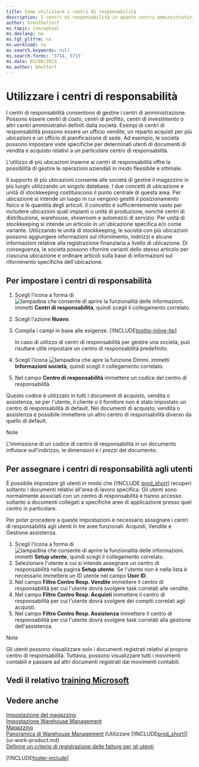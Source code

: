 ```yaml
---
title: Come utilizzare i centri di responsabilità
description: I centri di responsabilità in quanto centri amministrativi aiutano le aziende a impostare viste specifiche dell'utente dei documenti di vendita e di acquisto relativi esclusivamente a ciascun centro.
author: brentholtorf
ms.topic: conceptual
ms.devlang: na
ms.tgt_pltfrm: na
ms.workload: na
ms.search.keywords: null
ms.search.forms: '5714, 5715'
ms.date: 03/09/2023
ms.author: bholtorf
---
```

# <a name="work-with-responsibility-centers"></a><a name="work-with-responsibility-centers"></a>Utilizzare i centri di responsabilità

I centri di responsabilità consentono di gestire i centri di amministrazione. Possono essere centri di costo, centri di profitto, centri di investimento o altri centri amministrativi definiti dalla società. Esempi di centri di responsabilità possono essere un ufficio vendite, un reparto acquisti per più ubicazioni e un ufficio di pianificazione di sede. Ad esempio, le società possono impostare viste specifiche per determinati utenti di documenti di vendita e acquisto relativi a un particolare centro di responsabilità.  

L'utilizzo di più ubicazioni insieme ai centri di responsabilità offre la possibilità di gestire le operazioni aziendali in modo flessibile e ottimale.

Il supporto di più ubicazioni consente alle società di gestire il magazzino in più luoghi utilizzando un singolo database. I due concetti di ubicazione e unità di stockkeeping costituiscono il punto centrale di questa area. Per ubicazione si intende un luogo in cui vengono gestiti il posizionamento fisico e le quantità degli articoli. Il concetto è sufficientemente vasto per includere ubicazioni quali impianti o unità di produzione, nonché centri di distribuzione, warehouse, showroom e automezzi di servizio. Per unità di stockkeeping si intende un articolo in un'ubicazione specifica e/o come variante. Utilizzando le unità di stockkeeping, le società con più ubicazioni possono aggiungere informazioni sul rifornimento, indirizzi e alcune informazioni relative alla registrazione finanziaria a livello di ubicazione. Di conseguenza, le società possono rifornire varianti dello stesso articolo per ciascuna ubicazione e ordinare articoli sulla base di informazioni sul rifornimento specifiche dell'ubicazione.  

## <a name="to-set-up-a-responsibility-center"></a><a name="to-set-up-a-responsibility-center"></a>Per impostare i centri di responsabilità

1. Scegli l'icona a forma di ![lampadina che consente di aprire la funzionalità delle informazioni.](media/ui-search/search_small.png "Dimmi cosa vuoi fare") immetti **Centri di responsabilità**, quindi scegli il collegamento correlato.  
2. Scegli l'azione **Nuovo**.  
3. Compila i campi in base alle esigenze. [!INCLUDE[tooltip-inline-tip](includes/tooltip-inline-tip_md.md)]  

    In caso di utilizzo di centri di responsabilità per gestire una società, può risultare utile impostare un centro di responsabilità predefinito.
4. Scegli l'icona ![lampadina che apre la funzione Dimmi.](media/ui-search/search_small.png "Dimmi cosa vuoi fare") immetti **Informazioni società**, quindi scegli il collegamento correlato.
5. Nel campo **Centro di responsabilità** immettere un codice del centro di responsabilità.

Questo codice è utilizzato in tutti i documenti di acquisto, vendita o assistenza, se per l'utente, il cliente o il fornitore non è stato impostato un centro di responsabilità di default. Nei documenti di acquisto, vendita o assistenza è possibile immettere un altro centro di responsabilità diverso da quello di default.

> [!NOTE]  
> L'immissione di un codice di centro di responsabilità in un documento influisce sull'indirizzo, le dimensioni e i prezzi del documento.  

## <a name="to-assign-responsibility-centers-to-users"></a><a name="to-assign-responsibility-centers-to-users"></a>Per assegnare i centri di responsabilità agli utenti

È possibile impostare gli utenti in modo che [!INCLUDE [prod_short](includes/prod_short.md)] recuperi soltanto i documenti relativi all'area di lavoro specifica. Gli utenti sono normalmente associati con un centro di responsabilità e hanno accesso soltanto a documenti collegati a specifiche aree di applicazione presso quel centro in particolare.  

Per poter procedere a queste impostazioni è necessario assegnare i centri di responsabilità agli utenti in tre aree funzionali: Acquisti, Vendite e Gestione assistenza.  

1. Scegli l'icona a forma di ![lampadina che consente di aprire la funzionalità delle informazioni.](media/ui-search/search_small.png "Dimmi cosa vuoi fare") immetti **Setup utente**, quindi scegli il collegamento correlato.  
2. Selezionare l'utente a cui si intende assegnare un centro di responsabilità nella pagina **Setup utente**. Se l'utente non è nella lista è necessario immettere un ID utente nel campo **User ID**.  
3. Nel campo **Filtro Centro Resp. Vendite** immettere il centro di responsabilità per cui l'utente dovrà svolgere task correlati alle vendite.  
4. Nel campo  **Filtro Centro Resp. Acquisti** immettere il centro di responsabilità per cui l'utente dovrà svolgere dei compiti correlati agli acquisti.  
5. Nel campo **Filtro Centro Resp. Assistenza** immettere il centro di responsabilità per cui l'utente dovrà svolgere task correlati alla gestione dell'assistenza.  

> [!NOTE]  
> Gli utenti possono visualizzare solo i documenti registrati relativi al proprio centro di responsabilità. Tuttavia, possono visualizzare tutti i movimenti contabili e passare ad altri documenti registrati dai movimenti contabili.

## <a name="see-related-microsoft-training"></a><a name="see-related-microsoft-training"></a>Vedi il relativo [training Microsoft](/training/modules/set-up-responsibility-centers/)

## <a name="see-also"></a><a name="see-also"></a>Vedere anche

[Impostazione del magazzino](inventory-setup-inventory.md)  
[Impostazione Warehouse Management](warehouse-setup-warehouse.md)  
[Magazzino](inventory-manage-inventory.md)  
[Panoramica di Warehouse Management](design-details-warehouse-management.md)
[Utilizzare [!INCLUDE[prod_short](includes/prod_short.md)]](ui-work-product.md)  
[Definire un criterio di registrazione delle fatture per gli utenti](admin-setup-invoice-posting-policy.md)

[!INCLUDE[footer-include](includes/footer-banner.md)]
